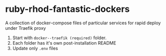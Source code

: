 # ruby-rhod-fantastic-dockers
A collection of docker-compose files of particular services for rapid deploy under Traefik proxy

1. Start with `docker--traefik (required)` folder.
2. Each folder has it's own post-installation README
3. Update only `.env` files